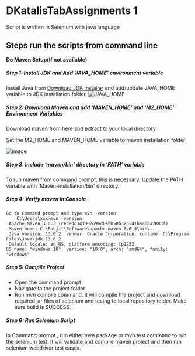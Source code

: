 # DKatalisTabAssignments 1
 Script is written in Selenium with java language
## **Steps run the scripts from command line**

**Do Maven Setup(If not available)**

##### Step 1: Install JDK and Add 'JAVA_HOME' environment variable	

Install Java from [Download JDK Installer](https://www.oracle.com/java/technologies/javase-downloads.html) and add/update JAVA_HOME variable to JDK installation folder.
![JAVA_HOME](https://user-images.githubusercontent.com/8327438/76708159-bd3e2a80-671a-11ea-9a57-b49c8a760794.png)
		 
##### Step 2: Download Maven and add ‘MAVEN_HOME’ and ‘M2_HOME’ Environment Variables
Download maven from [here](https://maven.apache.org/download.cgi) and extract to your local directory

Set the M2_HOME and MAVEN_HOME variable to maven installation folder

![image](https://user-images.githubusercontent.com/8327438/76708305-d1365c00-671b-11ea-8554-6b4c806cd0fa.png)
	 
##### Step 3: Include ‘maven/bin’ directory in ‘PATH’ variable
To run maven from command prompt, this is necessary. Update the PATH variable with 'Maven-installation/bin' directory.

##### Step 4: Verify maven in Console
    Go to Command prompt and type mvn -version
		C:\Users\xxx>mvn -version
     Apache Maven 3.6.3 (cecedd343002696d0abb50b32b541b8a6ba2883f)
     Maven home: C:\Ranjit\Software\apache-maven-3.6.3\bin\..
     Java version: 13.0.2, vendor: Oracle Corporation, runtime: C:\Program Files\Java\jdk-13.0.2
     Default locale: en_US, platform encoding: Cp1252
    OS name: "windows 10", version: "10.0", arch: "amd64", family: "windows"

##### Step 5: Compile Project
* Open the command prompt 
* Navigate to the project folder
* Run mvn compile command. it will compile the project and download required jar files of selenium and testng to local repository folder. Make sure build is SUCCESS.

##### Step 6: Run Selenium Script
   In Command prompt , run either mvn package or mvn test command to run the selenium test. 
   It will validate and compile maven project and then run selenium webdriver test cases. 
	 
	 
